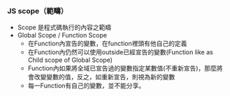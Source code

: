 ### JS scope（範疇）
* Scope 是程式碼執行的內容之範疇
* Global Scope / Function Scope
    * 在Function內宣告的變數，在function裡頭有他自己的定義
    * 在Function內仍然可以使用outside已經宣告的變數(Function like as Child scope of Global Scope)
    * Function內如果將全域已宣告過的變數指定某數值(不重新宣告)，那麼將會改變變數的值，反之，如重新宣告，則視為新的變數
    * 每一Function有自己的變數，並不能分享。
